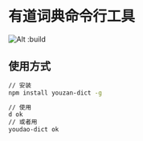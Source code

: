 # 有道词典命令行工具

![Alt :build](https://api.travis-ci.org/NinoFocus/YoudaoDict.svg)

## 使用方式

```bash
// 安装
npm install youzan-dict -g

// 使用 
d ok
// 或者用
youdao-dict ok
```
